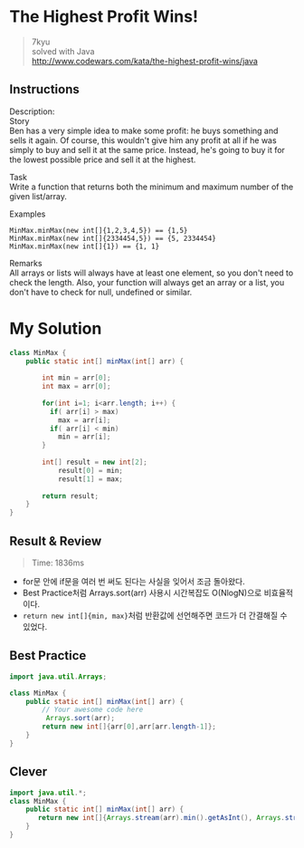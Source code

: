 # The Highest Profit Wins!
>7kyu  
>solved with Java  
>http://www.codewars.com/kata/the-highest-profit-wins/java

## Instructions
Description:  
Story  
Ben has a very simple idea to make some profit: he buys something and sells it again. Of course, this wouldn't give him any profit at all if he was simply to buy and sell it at the same price. Instead, he's going to buy it for the lowest possible price and sell it at the highest.

Task  
Write a function that returns both the minimum and maximum number of the given list/array.

Examples
~~~
MinMax.minMax(new int[]{1,2,3,4,5}) == {1,5}
MinMax.minMax(new int[]{2334454,5}) == {5, 2334454}
MinMax.minMax(new int[]{1}) == {1, 1}
~~~
Remarks  
All arrays or lists will always have at least one element, so you don't need to check the length. Also, your function will always get an array or a list, you don't have to check for null, undefined or similar.

# My Solution
~~~java
class MinMax {
    public static int[] minMax(int[] arr) {
        
        int min = arr[0];
        int max = arr[0];
        
        for(int i=1; i<arr.length; i++) {
          if( arr[i] > max)
            max = arr[i];
          if( arr[i] < min)
            min = arr[i];
        }
            
        int[] result = new int[2];
            result[0] = min;
            result[1] = max;
            
        return result;
    }
}
~~~

## Result & Review
>Time: 1836ms
- for문 안에 if문을 여러 번 써도 된다는 사실을 잊어서 조금 돌아왔다.
- Best Practice처럼 Arrays.sort(arr) 사용시 시간복잡도 O(NlogN)으로 비효율적이다.
- `return new int[]{min, max}`처럼 반환값에 선언해주면 코드가 더 간결해질 수 있었다.

## Best Practice
~~~java
import java.util.Arrays;

class MinMax {
    public static int[] minMax(int[] arr) {
        // Your awesome code here
         Arrays.sort(arr);
        return new int[]{arr[0],arr[arr.length-1]};
    }
}
~~~

## Clever
~~~java
import java.util.*;
class MinMax {
    public static int[] minMax(int[] arr) {
       return new int[]{Arrays.stream(arr).min().getAsInt(), Arrays.stream(arr).max().getAsInt()};
    }
}
~~~

